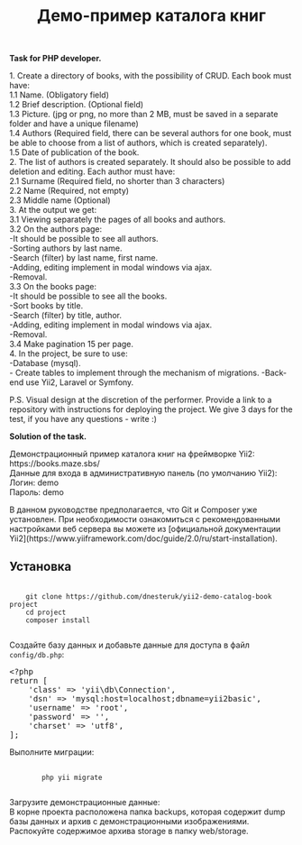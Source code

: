 <p align="center">
    <h1 align="center">Демо-пример каталога книг</h1>
    <br>
</p>

<p><strong>Task for PHP developer.</strong></p>
<p>
1. Create a directory of books, with the possibility of CRUD. Each book must have:<br>
    1.1 Name. (Obligatory field)<br>
    1.2 Brief description. (Optional field)<br>
    1.3 Picture. (jpg or png, no more than 2 MB, must be saved in a separate folder and have a unique filename)<br>
    1.4 Authors (Required field, there can be several authors for one book, must be able to choose from a list of authors, which is created separately).<br>
    1.5 Date of publication of the book.<br>
2. The list of authors is created separately. It should also be possible to add deletion and editing. Each author must have:<br>
    2.1 Surname (Required field, no shorter than 3 characters)<br>
    2.2 Name (Required, not empty)<br>
    2.3 Middle name (Optional)<br>
3. At the output we get:<br>
    3.1 Viewing separately the pages of all books and authors.<br>
    3.2 On the authors page:<br>
        -It should be possible to see all authors.<br>
        -Sorting authors by last name.<br>
        -Search (filter) by last name, first name.<br>
        -Adding, editing implement in modal windows via ajax.<br>
        -Removal.<br>
    3.3 On the books page:<br>
        -It should be possible to see all the books.<br>
        -Sort books by title.<br>
        -Search (filter) by title, author.<br>
        -Adding, editing implement in modal windows via ajax.<br>
        -Removal.<br>
    3.4 Make pagination 15 per page.<br>
4. In the project, be sure to use:<br>
    -Database (mysql).<br>
    - Create tables to implement through the mechanism of migrations.
    -Back-end use Yii2, Laravel or Symfony.

P.S. Visual design at the discretion of the performer. Provide a link to a repository with instructions for deploying the project. We give 3 days for the test, if you have any questions - write :)
</p>

<p><strong>Solution of the task.</strong></p>

<p>Демонстрационный пример каталога книг на фреймворке Yii2:<br>
    https://books.maze.sbs/<br>
    Данные для входа в административную панель (по умолчанию Yii2):<br>
    Логин: demo <br>
    Пароль: demo
</p>

<p> В данном руководстве предполагается, что Git и Composer уже установлен. При необходимости ознакомиться с рекомендованными настройками веб сервера вы можете из [официальной документации Yii2](https://www.yiiframework.com/doc/guide/2.0/ru/start-installation).</p>

Установка
------------

<pre>
    <code>
    git clone https://github.com/dnesteruk/yii2-demo-catalog-book project
    cd project
    composer install
    </code>
</pre>

<p>Создайте базу данных и добавьте данные для доступа в файл <code>config/db.php</code>:</p>
<div class="highlight highlight-text-html-php"><pre><span class="pl-ent">&lt;?php</span>
<span class="pl-k">return</span> [
    <span class="pl-s">'class'</span> =&gt; <span class="pl-s">'yii\db\Connection'</span>,
    <span class="pl-s">'dsn'</span> =&gt; <span class="pl-s">'mysql:host=localhost;dbname=yii2basic'</span>,
    <span class="pl-s">'username'</span> =&gt; <span class="pl-s">'root'</span>,
    <span class="pl-s">'password'</span> =&gt; <span class="pl-s">''</span>,
    <span class="pl-s">'charset'</span> =&gt; <span class="pl-s">'utf8'</span>,
];</pre></div>

<p> Выполните миграции: </p>
<pre>
    <code>
        php yii migrate
    </code>
</pre>
<p>
    Загрузите демонстрационные данные: <br>
    В корне проекта расположена папка backups, которая содержит dump базы данных и архив с демонстрационными изображениями. Распокуйте содержимое архива storage в папку web/storage.</p>
